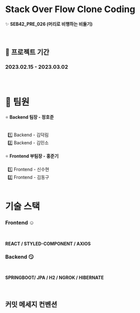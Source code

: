 Stack Over Flow Clone Coding
=============================
:sparkles: **SEB42_PRE_026 (머리로 비행하는 비둘기)**<br /><br /><br />


## :calendar: 프로젝트 기간

### 2023.02.15 - 2023.03.02<br /><br /><br />

# :muscle: 팀원 
:star: **Backend 팀장 - 정호준**<br /><br />

&nbsp; :one: Backend - 김덕림<br />
&nbsp; :two: Backend - 김민소<br /><br />
:star: **Frontend 부팀장 - 홍준기**<br /><br />
&nbsp; :one: Frontend - 신수현<br />
&nbsp; :two: Frontend - 김동구<br /><br />



기술 스택<br />
=============================
### **Frontend** :relaxed:
<br />

**REACT / STYLED-COMPONENT / AXIOS**<br />

### **Backend** :smirk:



<br />

**SPRINGBOOT/ JPA / H2 / NGROK / HIBERNATE**<br/>

<br/>

## 커밋 메세지 컨벤션
<br/>
<br/>

